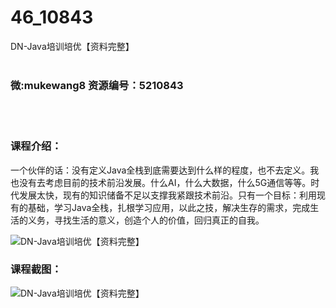 # 46_10843
DN-Java培训培优【资料完整】
<br/></br>
<h3>微:mukewang8 资源编号：5210843</h3>
<br/></br>
<h3>课程介绍：</h3>
<p>一个伙伴的话：没有定义<a title="查看与 Java 相关的文章" target="_blank">Java</a>全栈到底需要达到什么样的程度，也不去定义。我也没有去考虑目前的技术前沿发展。什么AI，什么大数据，什么5G通信等等。时代发展太快，现有的知识储备不足以支撑我紧跟技术前沿。只有一个目标：利用现有的基础，学习Java全栈，扎根学习应用，以此之技，解决生存的需求，完成生活的义务，寻找生活的意义，创造个人的价值，回归真正的自我。</p>
<p><img src="https://www.ko996.com/wp-content/uploads/img/2020/03/1-42-300x168.png" alt="DN-Java培训培优【资料完整】"></p>
<div class="info-desc">
<h3>课程截图：</h3>
<p><img src="https://www.ko996.com/wp-content/uploads/img/2020/03/2-13.png" alt="DN-Java培训培优【资料完整】"></p>
<p>&nbsp;</p>


			
</div>
